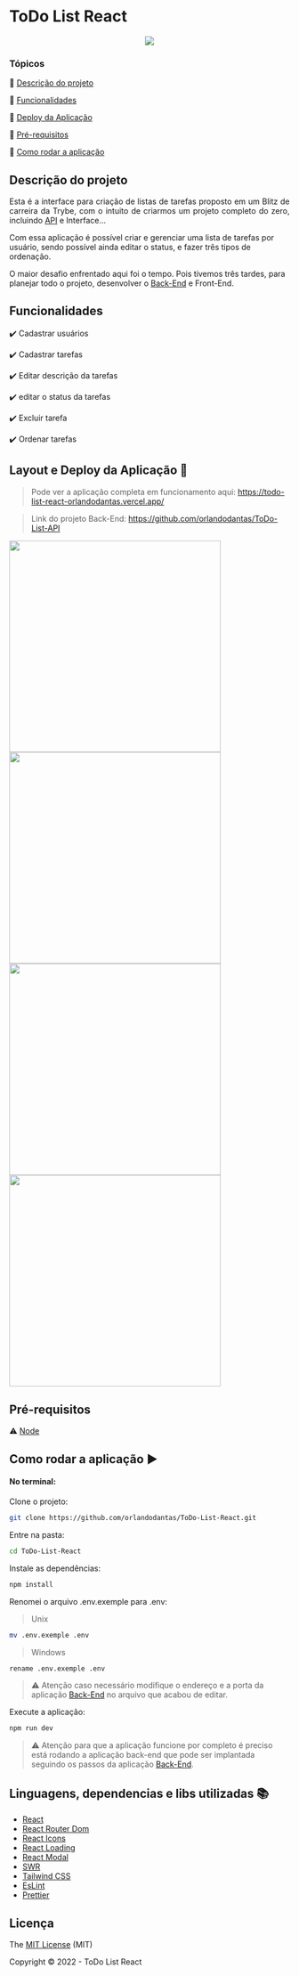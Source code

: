 <h1>ToDo List React</h1> 

<p align="center">
  <img src="http://img.shields.io/static/v1?label=STATUS&message=CONCLUIDO&color=GREEN&style=for-the-badge"/>
</p>

### Tópicos 

:small_blue_diamond: [Descrição do projeto](#descrição-do-projeto)

:small_blue_diamond: [Funcionalidades](#funcionalidades)

:small_blue_diamond: [Deploy da Aplicação](#deploy-da-aplicação-dash)

:small_blue_diamond: [Pré-requisitos](#pré-requisitos)

:small_blue_diamond: [Como rodar a aplicação](#como-rodar-a-aplicação-arrow_forward)

## Descrição do projeto 

<p align="justify">
  Esta é a interface para criação de listas de tarefas proposto em um Blitz de carreira da Trybe, com o intuito de criarmos um projeto
  completo do zero, incluindo <a href="https://github.com/orlandodantas/ToDo-List-API">API</a> e Interface...
</p>

<p>Com essa aplicação é possível criar e gerenciar uma lista de tarefas por usuário, sendo possível ainda editar o status, e fazer três
  tipos de ordenação.
</p>

<p>O maior desafio enfrentado aqui foi o tempo. Pois tivemos três tardes, para planejar todo o projeto, desenvolver o
  <a href="https://github.com/orlandodantas/ToDo-List-API">Back-End</a> e Front-End.
</p>

## Funcionalidades

:heavy_check_mark: Cadastrar usuários

:heavy_check_mark: Cadastrar tarefas

:heavy_check_mark: Editar descrição da tarefas

:heavy_check_mark: editar o status da tarefas

:heavy_check_mark: Excluir tarefa

:heavy_check_mark: Ordenar tarefas

## Layout e Deploy da Aplicação :dash:

> Pode ver a aplicação completa em funcionamento aqui: https://todo-list-react-orlandodantas.vercel.app/

> Link do projeto Back-End: https://github.com/orlandodantas/ToDo-List-API

<div style="flex">
  <img width="380px" src="https://i.imgur.com/lnj4S4w.png">
  <img width="380px" src="https://i.imgur.com/Pmp6rF5.png">
  <img width="380px" src="https://i.imgur.com/JJseZVm.png">
  <img width="380px" src="https://i.imgur.com/QwGA1Hd.png">
</div>

## Pré-requisitos

:warning: [Node](https://nodejs.org/en/download/)

## Como rodar a aplicação :arrow_forward:

#### No terminal:
Clone o projeto: 

```sh
git clone https://github.com/orlandodantas/ToDo-List-React.git
```

Entre na pasta:

```sh
cd ToDo-List-React
```

Instale as dependências:

```sh
npm install
```

Renomei o arquivo .env.exemple para .env:
> Unix
```sh
mv .env.exemple .env
```

> Windows
```sh
rename .env.exemple .env
```
> :warning: Atenção caso necessário modifique o endereço e a porta da aplicação [Back-End](https://github.com/orlandodantas/ToDo-List-API)
no arquivo que acabou de editar.

Execute a aplicação:

```sh
npm run dev
```

> :warning: Atenção para que a aplicação funcione por completo é preciso está rodando a aplicação back-end que pode ser implantada seguindo
os passos da aplicação [Back-End](https://github.com/orlandodantas/ToDo-List-API).

## Linguagens, dependencias e libs utilizadas :books:

- [React](https://pt-br.reactjs.org/docs/create-a-new-react-app.html)
- [React Router Dom](https://reactrouter.com/docs/en/v6/getting-started/overview)
- [React Icons](https://react-icons.github.io/react-icons/)
- [React Loading](https://github.com/fakiolinho/react-loading)
- [React Modal](https://www.npmjs.com/package/react-modal)
- [SWR](https://swr.vercel.app/pt-BR)
- [Tailwind CSS](https://tailwindcss.com/docs/installation)
- [EsLint](https://eslint.org/)
- [Prettier](https://prettier.io/)

## Licença 

The [MIT License]() (MIT)

Copyright :copyright: 2022 - ToDo List React
